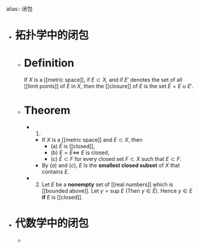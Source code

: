 alias:: 闭包

- # 拓扑学中的闭包
	- # Definition
	  If $X$ is a [[metric space]], if $E\subset X$, and if $E'$ denotes the set of all [[limit points]] of $E$ in $X$, then the [[closure]] of $E$ is the set $\bar{E} = E\cup E'$.
	- # Theorem
		- 1.
			- If $X$ is a [[metric space]] and $E\subset X$, then
				- (a) $\bar{E}$ is [[closed]],
				- (b) $E = \bar{E}\Longleftrightarrow$ $E$ is closed,
				- (c) $\bar{E}\subset F$ for every closed set $F\subset X$ such that $E\subset F$.
			- By $(a)$ and $(c)$, $E$ Is the **smallest closed subset** of $X$ that contains $E$.
		- 2. Let $E$ be a **nonempty** set of [[real numbers]] which is [[bounded above]]. Let $y =\mathrm{sup}\ E$ (Then $y\in \bar{E}$). Hence $y\in E$ **if** $E$ is [[closed]].
- # 代数学中的闭包
	-